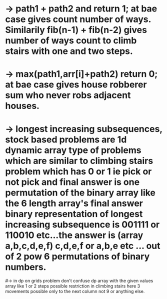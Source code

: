 # -> path1 + path2 and return 1; at bae case gives count number of ways. Similarily fib(n-1) + fib(n-2) gives number of ways count to climb stairs with one and two steps.
# -> max(path1,arr[i]+path2) return 0; at bae case gives house robberer sum who never robs adjacent houses.
# -> longest increasing subsequences, stock based problems are 1d dynamic array type of problems which are similar to climbing stairs problem which has 0 or 1 ie pick or not pick and final answer is one permutation of the binary array like the 6 length array's final answer binary representation of longest increasing subsequence is 001111 or 110010 etc...the answer is (array a,b,c,d,e,f) c,d,e,f or  a,b,e etc ... out of 2 pow 6 permutations of binary numbers.
#-> in dp on grids problem don't confuse dp array with the given values array like 1 or 2 steps possible restriction in climbing stairs here 3 movements possible only to the next column not 9 or anything else.
